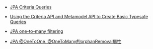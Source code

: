 
* [JPA Criteria Queries](https://www.baeldung.com/hibernate-criteria-queries)

* [Using the Criteria API and Metamodel API to Create Basic Typesafe Queries](https://javaee.github.io/tutorial/persistence-criteria003.html)

* [JPA one-to-many filtering](https://stackoverflow.com/questions/13306235/jpa-one-to-many-filtering)

* [JPA @OneToOne, @OneToMany的orphanRemoval屬性](https://matthung0807.blogspot.com/2018/06/jpa-onetoone-onetomanyorphanremoval.html)
